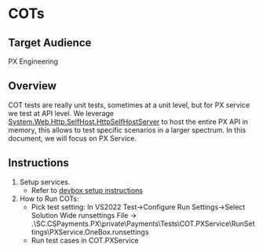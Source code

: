 # COTs

## Target Audience
PX Engineering

## Overview
COT tests are really unit tests, sometimes at a unit level, but for PX service we test at API level. We leverage [System.Web.Http.SelfHost.HttpSelfHostServer](https://docs.microsoft.com/en-us/previous-versions/aspnet/hh835627(v=vs.108)) to host the entire PX API in memory, this allows to test specific scenarios in a larger spectrum. In this document, we will focus on PX Service.

## Instructions
1. Setup services.
    - Refer to [devbox setup instructions](../../development/devbox-setup.md)
2. How to Run COTs: 
    - Pick test setting: In VS2022 Test->Configure Run Settings->Select Solution Wide runsettings File -> .\SC.CSPayments.PX\private\Payments\Tests\COT.PXService\RunSettings\PXService.OneBox.runsettings
    - Run test cases in COT.PXService 